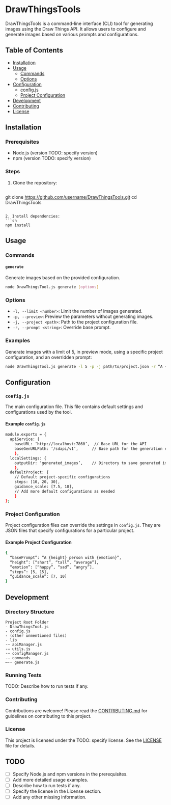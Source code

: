 # DrawThingsTools

DrawThingsTools is a command-line interface (CLI) tool for generating images using the Draw Things API. It allows users to configure and generate images based on various prompts and configurations.

## Table of Contents

- [Installation](#installation)
- [Usage](#usage)
  - [Commands](#commands)
  - [Options](#options)
- [Configuration](#configuration)
  - [config.js](#configjs)
  - [Project Configuration](#project-configuration)
- [Development](#development)
- [Contributing](#contributing)
- [License](#license)

## Installation

### Prerequisites

- Node.js (version TODO: specify version)
- npm (version TODO: specify version)

### Steps

1. Clone the repository:
   ```sh
  git clone https://github.com/username/DrawThingsTools.git
  cd DrawThingsTools
   ```

2. Install dependencies:
   ```sh
  npm install
   ```

## Usage

### Commands

#### `generate`

Generate images based on the provided configuration.

```sh
node DrawThingsTool.js generate [options]
```

### Options

- `-l, --limit <number>`: Limit the number of images generated.
- `-p, --preview`: Preview the parameters without generating images.
- `-j, --project <path>`: Path to the project configuration file.
- `-r, --prompt <string>`: Override base prompt.

### Examples

Generate images with a limit of 5, in preview mode, using a specific project configuration, and an overridden prompt:

```sh
node DrawThingsTool.js generate -l 5 -p -j path/to/project.json -r “A {height} person”
```

## Configuration

### `config.js`

The main configuration file. This file contains default settings and configurations used by the tool.

#### Example `config.js`

```sh
module.exports = {
  apiService: {
    baseURL: ‘http://localhost:7860’,  // Base URL for the API
    baseGenURLPath: ‘/sdapi/v1’,      // Base path for the generation endpoint
    },
  localSettings: {
    outputDir: ‘generated_images’,    // Directory to save generated images
    },
  defaultProject: {
    // Default project-specific configurations
    steps: [10, 20, 30],
    guidance_scale: [7.5, 10],
    // Add more default configurations as needed
    }
};
```

### Project Configuration

Project configuration files can override the settings in `config.js`. They are JSON files that specify configurations for a particular project.

#### Example Project Configuration

```sh
{
  “basePrompt”: “A {height} person with {emotion}”,
  “height”: [“short”, “tall”, “average”],
  “emotion”: [“happy”, “sad”, “angry”],
  “steps”: [5, 15],
  “guidance_scale”: [7, 10]
}
```

## Development

### Directory Structure

```
Project Root Folder
- DrawThingsTool.js
- config.js
- (other unmentioned files)
- lib
-– apiManager.js
-– utils.js
-– configManager.js
-– commands
—-- generate.js
```

### Running Tests

TODO: Describe how to run tests if any.

### Contributing

Contributions are welcome! Please read the [CONTRIBUTING.md](CONTRIBUTING.md) for guidelines on contributing to this project.

### License

This project is licensed under the TODO: specify license. See the [LICENSE](LICENSE) file for details.

## TODO

- [ ] Specify Node.js and npm versions in the prerequisites.
- [ ] Add more detailed usage examples.
- [ ] Describe how to run tests if any.
- [ ] Specify the license in the License section.
- [ ] Add any other missing information.  